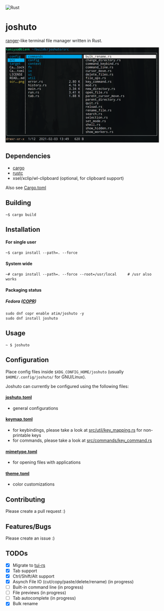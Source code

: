 ![Rust](https://github.com/kamiyaa/joshuto/workflows/Rust/badge.svg)

# joshuto

[ranger](https://github.com/ranger/ranger)-like terminal file manager written in Rust.

![Alt text](screenshot.png?raw=true "joshuto")

## Dependencies

- [cargo](https://github.com/rust-lang/cargo/)
- [rustc](https://www.rust-lang.org/)
- xsel/xclip/wl-clipboard (optional, for clipboard support)

Also see [Cargo.toml](https://github.com/kamiyaa/joshuto/blob/master/Cargo.toml)

## Building

```
~$ cargo build
```

## Installation

#### For single user

```
~$ cargo install --path=. --force
```

#### System wide

```
~# cargo install --path=. --force --root=/usr/local     # /usr also works
```

#### Packaging status

##### Fedora ([COPR](https://copr.fedorainfracloud.org/coprs/atim/joshuto/))

```
sudo dnf copr enable atim/joshuto -y
sudo dnf install joshuto
```

## Usage

```
~ $ joshuto
```

## Configuration

Place config files inside `$XDG_CONFIG_HOME/joshuto` (usually `$HOME/.config/joshuto/` for GNU/Linux).

Joshuto can currently be configured using the following files:

#### [joshuto.toml](https://github.com/kamiyaa/joshuto/blob/master/config/joshuto.toml)

- general configurations

#### [keymap.toml](https://github.com/kamiyaa/joshuto/blob/master/config/keymap.toml)

- for keybindings, please take a look at [src/util/key_mapping.rs](https://github.com/kamiyaa/joshuto/blob/master/src/util/key_mapping.rs#L18) for non-printable keys
- for commands, please take a look at [src/commands/key_command.rs](https://github.com/kamiyaa/joshuto/blob/master/src/commands/key_command.rs#L132)

#### [mimetype.toml](https://github.com/kamiyaa/joshuto/blob/master/config/mimetype.toml)

- for opening files with applications

#### [theme.toml](https://github.com/kamiyaa/joshuto/blob/master/config/theme.toml)

- color customizations

## Contributing

Please create a pull request :)

## Features/Bugs

Please create an issue :)

## TODOs

- [x] Migrate to [tui-rs](https://github.com/fdehau/tui-rs)
- [x] Tab support
- [x] Ctrl/Shift/Alt support
- [x] Asynch File IO (cut/copy/paste/delete/rename) (in progress)
- [ ] Built-in command line (in progress)
- [ ] File previews (in progress)
- [ ] Tab autocomplete (in progress)
- [x] Bulk rename
